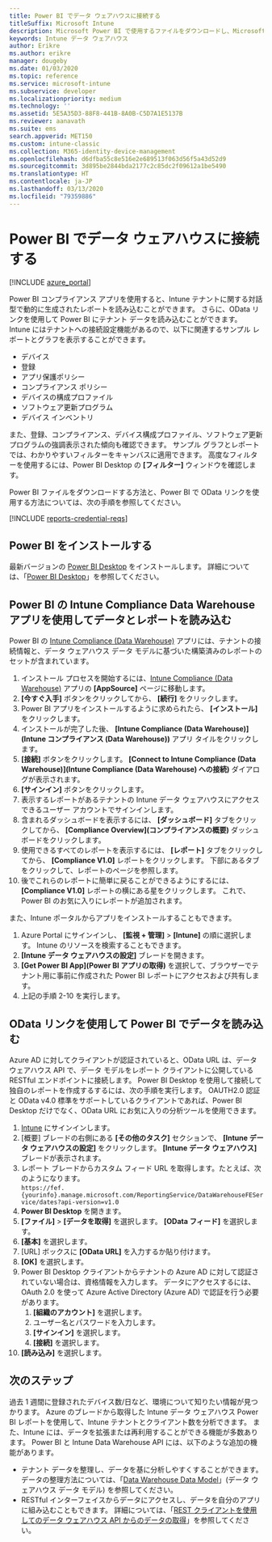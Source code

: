 ```yaml
---
title: Power BI でデータ ウェアハウスに接続する
titleSuffix: Microsoft Intune
description: Microsoft Power BI で使用するファイルをダウンロードし、Microsoft Intune テナントに合わせて動的に生成されるインタラクティブなレポートを読み込むことができます。
keywords: Intune データ ウェアハウス
author: Erikre
ms.author: erikre
manager: dougeby
ms.date: 01/03/2020
ms.topic: reference
ms.service: microsoft-intune
ms.subservice: developer
ms.localizationpriority: medium
ms.technology: ''
ms.assetid: 5E5A35D3-88F8-441B-8A0B-C5D7A1E5137B
ms.reviewer: aanavath
ms.suite: ems
search.appverid: MET150
ms.custom: intune-classic
ms.collection: M365-identity-device-management
ms.openlocfilehash: d6dfba55c8e516e2e689513f063d56f5a43d52d9
ms.sourcegitcommit: 3d895be2844bda2177c2c85dc2f09612a1be5490
ms.translationtype: HT
ms.contentlocale: ja-JP
ms.lasthandoff: 03/13/2020
ms.locfileid: "79359886"
---
```

# <a name="connect-to-the-data-warehouse-with-power-bi"></a>Power BI でデータ ウェアハウスに接続する

[!INCLUDE [azure_portal](../includes/azure_portal.md)]

Power BI コンプライアンス アプリを使用すると、Intune テナントに関する対話型で動的に生成されたレポートを読み込むことができます。 さらに、OData リンクを使用して Power BI にテナント データを読み込むことができます。 Intune にはテナントへの接続設定機能があるので、以下に関連するサンプル レポートとグラフを表示することができます。  

- デバイス
- 登録
- アプリ保護ポリシー
- コンプライアンス ポリシー
- デバイスの構成プロファイル
- ソフトウェア更新プログラム
- デバイス インベントリ

また、登録、コンプライアンス、デバイス構成プロファイル、ソフトウェア更新プログラムの強調表示された傾向も確認できます。 サンプル グラフとレポートでは、わかりやすいフィルターをキャンバスに適用できます。 高度なフィルターを使用するには、Power BI Desktop の **[フィルター]** ウィンドウを確認します。

Power BI ファイルをダウンロードする方法と、Power BI で OData リンクを使用する方法については、次の手順を参照してください。

[!INCLUDE [reports-credential-reqs](../includes/reports-credential-reqs.md)]

## <a name="install-power-bi"></a>Power BI をインストールする

最新バージョンの [Power BI Desktop](https://aka.ms/intune/datawarehouseapi/installpowerbi) をインストールします。 詳細については、「[Power BI Desktop](https://powerbi.microsoft.com/desktop)」を参照してください。

## <a name="load-the-data-and-reports-using-the-power-bi-intune-compliance-data-warehouse-app"></a>Power BI の Intune Compliance Data Warehouse アプリを使用してデータとレポートを読み込む

Power BI の [Intune Compliance (Data Warehouse)](https://aka.ms/intune/datawarehouseapi/getpowerbiapp) アプリには、テナントの接続情報と、データ ウェアハウス データ モデルに基づいた構築済みのレポートのセットが含まれています。

1. インストール プロセスを開始するには、[Intune Compliance (Data Warehouse)](https://aka.ms/intune/datawarehouseapi/getpowerbiapp) アプリの **[AppSource]** ページに移動します。
2. **[今すぐ入手]** ボタンをクリックしてから、 **[続行]** をクリックします。
3. Power BI アプリをインストールするように求められたら、 **[インストール]** をクリックします。
4. インストールが完了した後、 **[Intune Compliance (Data Warehouse)]\(Intune コンプライアンス (Data Warehouse)\)** アプリ タイルをクリックします。
5. **[接続]** ボタンをクリックします。 **[Connect to Intune Compliance (Data Warehouse)]\(Intune Compliance (Data Warehouse) への接続\)** ダイアログが表示されます。
6. **[サインイン]** ボタンをクリックします。
7. 表示するレポートがあるテナントの Intune データ ウェアハウスにアクセスできるユーザー アカウントでサインインします。
8. 含まれるダッシュボードを表示するには、 **[ダッシュボード]** タブをクリックしてから、 **[Compliance Overview]\(コンプライアンスの概要\)** ダッシュボードをクリックします。
9. 使用できるすべてのレポートを表示するには、 **[レポート]** タブをクリックしてから、 **[Compliance V1.0]** レポートをクリックします。 下部にあるタブをクリックして、レポートのページを参照します。
10. 後でこれらのレポートに簡単に戻ることができるようにするには、 **[Compliance V1.0]** レポートの横にある星をクリックします。 これで、Power BI のお気に入りにレポートが追加されます。

また、Intune ポータルからアプリをインストールすることもできます。

1. Azure Portal にサインインし、 **[監視 + 管理]**  >  **[Intune]** の順に選択します。 Intune のリソースを検索することもできます。
2. **[Intune データ ウェアハウスの設定]** ブレードを開きます。
3. **[Get Power BI App]\(Power BI アプリの取得\)** を選択して、ブラウザーでテナント用に事前に作成された Power BI レポートにアクセスおよび共有します。
4. 上記の手順 2-10 を実行します。

## <a name="load-the-data-in-power-bi-using-the-odata-link"></a>OData リンクを使用して Power BI でデータを読み込む

Azure AD に対してクライアントが認証されていると、OData URL は、データ ウェアハウス API で、データ モデルをレポート クライアントに公開している RESTful エンドポイントに接続します。 Power BI Desktop を使用して接続して独自のレポートを作成するするには、次の手順を実行します。 OAUTH2.0 認証と OData v4.0 標準をサポートしているクライアントであれば、Power BI Desktop だけでなく、OData URL にお気に入りの分析ツールを使用できます。

1. [Intune](https://go.microsoft.com/fwlink/?linkid=2090973) にサインインします。
2. [概要] ブレードの右側にある **[その他のタスク]** セクションで、 **[Intune データ ウェアハウスの設定]** をクリックします。 **[Intune データ ウェアハウス]** ブレードが表示されます。
3. レポート ブレードからカスタム フィード URL を取得します。たとえば、次のようになります。<br>
    `https://fef.{yourinfo}.manage.microsoft.com/ReportingService/DataWarehouseFEService/dates?api-version=v1.0`
4. **Power BI Desktop** を開きます。
5. **[ファイル]**  >  **[データを取得]** を選択します。 **[OData フィード]** を選択します。
6. **[基本]** を選択します。
7. [URL] ボックスに **[OData URL]** を入力するか貼り付けます。
8. **[OK]** を選択します。
9. Power BI Desktop クライアントからテナントの Azure AD に対して認証されていない場合は、資格情報を入力します。 データにアクセスするには、OAuth 2.0 を使って Azure Active Directory (Azure AD) で認証を行う必要があります。  
    1. **[組織のアカウント]** を選択します。  
    2. ユーザー名とパスワードを入力します。  
    3. **[サインイン]** を選択します。  
    4. **[接続]** を選択します。  
10. **[読み込み]** を選択します。

## <a name="next-steps"></a>次のステップ

過去 1 週間に登録されたデバイス数/日など、環境について知りたい情報が見つかります。 Azure のブレードから取得した Intune データ ウェアハウス Power BI レポートを使用して、Intune テナントとクライアント数を分析できます。 また、Intune には、データを拡張または再利用することができる機能が多数あります。 Power BI と Intune Data Warehouse API には、以下のような追加の機能があります。

<!-- - You can use Power BI Desktop to create additional report types with your data. For example, you could create a custom chart representing the ratio of device manufactures in your enterprise. For more information about creating custom reports with Power BI and the Intune Data Warehouse, see `BLOG POST ON POWER BI`. -->
- テナント データを整理し、データを基に分析しやすくすることができます。 データの整理方法については、「[Data Warehouse Data Model](reports-ref-data-model.md)」(データ ウェアハウス データ モデル) を参照してください。
- RESTful インターフェイスからデータにアクセスし、データを自分のアプリに組み込むこともできます。 詳細については、「[REST クライアントを使用してのデータ ウェアハウス API からのデータの取得](reports-proc-data-rest.md)」を参照してください。
